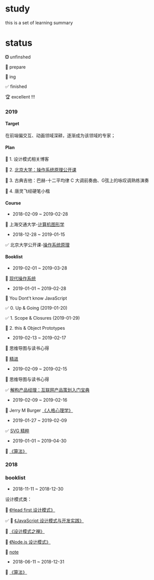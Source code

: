 # study
this is a set of learning summary

# status

❎ unfinshed

👀 prepare

👊 ing

✅ finished

🏆 excellent !!!

### 2019

#### Target

在前端偏交互、动画领域深耕，逐渐成为该领域的专家；

#### Plan

👊 1. 设计模式相关博客

👊 2. [北京大学：操作系统原理公开课](https://www.coursera.org/learn/os-pku/home/welcome)

👊 3. 古典吉他：巴赫-十二平均律 C 大调前奏曲、G弦上的咏叹调熟练演奏

👊 4. 唐灵飞经硬笔小楷

#### Course

- 2018-02-09 ~ 2019-02-28

👊 上海交通大学-[计算机图形学](https://www.bilibili.com/video/av15129423?from=search&seid=10593038503752801914)

- 2018-12-28 ~ 2019-01-15

✅ 北京大学公开课-[操作系统原理](https://www.coursera.org/learn/os-pku) 

#### Booklist

- 2019-02-01 ~ 2019-03-28

👀 [现代操作系统](https://book.douban.com/subject/1390650/)

- 2019-01-01 ~ 2019-02-28

👊 You Dont't know JavaScript

  ✅ 0. Up & Going (2019-01-20)

  ✅ 1. Scope & Closures (2019-01-29)
  
  👊 2. this & Object Prototypes

- 2019-02-13 ~ 2019-02-17

👀  思维导图与读书心得

👊  [精进](https://book.douban.com/subject/26761696/)

- 2019-02-09 ~ 2019-02-15

👊 思维导图与读书心得

✅ [解构产品经理：互联网产品策划入门宝典](https://book.douban.com/subject/27666340/)

- 2019-02-09 ~ 2019-02-16

👊 Jerry M Burger [《人格心理学》](https://book.douban.com/subject/4244803/)
 
- 2019-01-27 ~ 2019-02-09

✅ [SVG 精粹](https://book.douban.com/subject/26640057/)

- 2019-01-01 ~ 2019-04-30

👊 [《算法》](https://book.douban.com/subject/10432347/)

### 2018

### booklist

- 2018-11-11 ~ 2018-12-30

设计模式类：

👊 [《Head first 设计模式》](https://book.douban.com/subject/2243615/)

✅ 👊 [《JavaScript 设计模式与开发实践》](https://book.douban.com/subject/26382780/) 

👊 [《设计模式之禅》](https://book.douban.com/subject/25843319/)

👊 [《Node.js 设计模式》](https://book.douban.com/subject/30159269/) 

👊 [note](./base/design_pattern/)

- 2018-06-11 ~ 2018-12-31

👊 [《算法》](https://book.douban.com/subject/10432347/)
